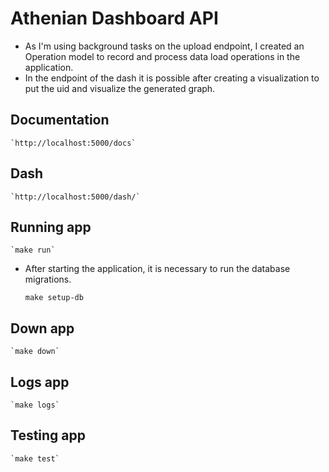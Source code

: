 # Athenian Dashboard API

- As I'm using background tasks on the upload endpoint, I created an Operation model to record and process data load operations in the application.
- In the endpoint of the dash it is possible after creating a visualization to put the uid and visualize the generated graph.

## Documentation
    `http://localhost:5000/docs`

## Dash
    `http://localhost:5000/dash/`

## Running app
    `make run`

* After starting the application, it is necessary to run the database migrations.

    `make setup-db`

## Down app
    `make down`

## Logs app
    `make logs`

## Testing app
    `make test`
